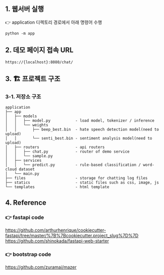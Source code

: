 ## 1. 웹서버 실행
👉 application 디렉토리 경로에서 아래 명령어 수행
```
python -m app
```

## 2. 데모 페이지 접속 URL
```
https://{localhost}:8080/chat/
```

## 3. 🏗️ 프로젝트 구조
### 3-1. 저장소 구조
```
application
├── app
│   ├── models
│   │   ├── model.py           - load model, tokenizer / inference
│   │   └── weights
│   │       ├── beep_best.bin  - hate speech detection model(need to upload)
│   │       └── senti_best.bin - sentiment analysis model(need to upload)
│   ├── routers                - api routers
│   │   ├── chat.py            - router of demo service
│   │   └── sample.py
│   ├── services            
│   │   └── predict.py         - rule-based classification / word-cloud dataset
│   └── main.py
├── files                      - storage for chatting log files
├── statics                    - static files such as css, image, js
└── templates                  - html template
```
## 4. Reference
### 👉 fastapi code  
https://github.com/arthurhenrique/cookiecutter-fastapi/tree/master/%7B%7Bcookiecutter.project_slug%7D%7D  
https://github.com/shinokada/fastapi-web-starter  
### 👉 bootstrap code  
https://github.com/zuramai/mazer
